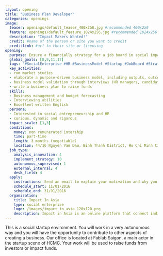 ```yaml
---
layout: opening
title: "Business Plan Developer"
categories: openings
image:
  teaser: openings/default_teaser_400x250.jpg #recommended 400x250
  feature: openings/default_feature_1024x256.jpg #recommended 1024x256
  description: "Impact Makers Wanted!" 
  credit: #name of the person or site you want to credit
  creditlink: #url to their site or licensing
opening:
  purpose: Ensure a financially strategy for a job board in social impact
  global_goals: [8,9,11,17]
  tags: '#SocialEnterprise #HR #BusinessModel #Startup #JobBoard #Strategy'
  key_activities:
  - run market studies
  - elaborate a purpose-driven business model, including outputs, outcomes and impact.
  - business model validation through interviews (HR managers, candidates, students)
  - write a business plan to raise funds
  skills:
  - Business management and budget forecasting
  - Interviewing abilities
  - Excellent written English
  persona:
  - Interested in social entrepreneurship and HR
  - curious, dynamic and rigorous
  impact_scale: [1,3]
  conditions:
    money: non remunerated intership
    time: part-time
    length: 3 months (negotiable)
    location: 44/10 Nguyen Van Dau, Binh Thanh District, Ho Chi Minh City, Vietnam
  job_type:
    analysis_innovation: 4
    implement_strategy: 10
    autonomous_supervised: 1
    external_internal: 4
    desk_field: 4
  apply:
    instructions: Send an email to explain your motivation and why you are fit for the job to impactinasia@gmail.com
    schedule_start: 11/01/2016
    schedule_end: 31/01/2016
  organization:
    title: Impact In Asia
    type: social enterprise
    logo: /images/impact_in_asia_120x120.png
    description: Impact in Asia is an online platform that connect individuals and organization who want to have a positive impact.
---
```


This is a social startup environment. You will work in a very autonomous way and you will have the opportunity to contribute to other aspects of creating a business. Our office is located at Fablab Saigon, a main actor in the startup scene of HCMC. Your work will be used to raise funds from investors or impact funds.

